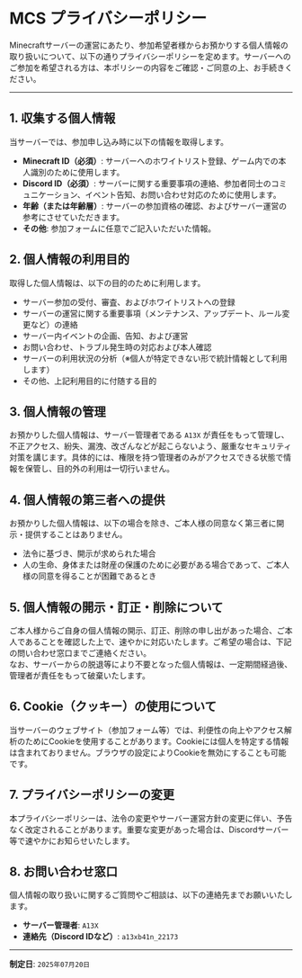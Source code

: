 # MCS プライバシーポリシー

Minecraftサーバーの運営にあたり、参加希望者様からお預かりする個人情報の取り扱いについて、以下の通りプライバシーポリシーを定めます。サーバーへのご参加を希望される方は、本ポリシーの内容をご確認・ご同意の上、お手続きください。

---

## 1. 収集する個人情報

当サーバーでは、参加申し込み時に以下の情報を取得します。

- **Minecraft ID（必須）**: サーバーへのホワイトリスト登録、ゲーム内での本人識別のために使用します。
- **Discord ID（必須）**: サーバーに関する重要事項の連絡、参加者同士のコミュニケーション、イベント告知、お問い合わせ対応のために使用します。
- **年齢（または年齢層）**: サーバーの参加資格の確認、およびサーバー運営の参考にさせていただきます。
- **その他**: 参加フォームに任意でご記入いただいた情報。

## 2. 個人情報の利用目的

取得した個人情報は、以下の目的のために利用します。

- サーバー参加の受付、審査、およびホワイトリストへの登録
- サーバーの運営に関する重要事項（メンテナンス、アップデート、ルール変更など）の連絡
- サーバー内イベントの企画、告知、および運営
- お問い合わせ、トラブル発生時の対応および本人確認
- サーバーの利用状況の分析（※個人が特定できない形で統計情報として利用します）
- その他、上記利用目的に付随する目的

## 3. 個人情報の管理

お預かりした個人情報は、サーバー管理者である `A13X` が責任をもって管理し、不正アクセス、紛失、漏洩、改ざんなどが起こらないよう、厳重なセキュリティ対策を講じます。具体的には、権限を持つ管理者のみがアクセスできる状態で情報を保管し、目的外の利用は一切行いません。

## 4. 個人情報の第三者への提供

お預かりした個人情報は、以下の場合を除き、ご本人様の同意なく第三者に開示・提供することはありません。

- 法令に基づき、開示が求められた場合
- 人の生命、身体または財産の保護のために必要がある場合であって、ご本人様の同意を得ることが困難であるとき

## 5. 個人情報の開示・訂正・削除について

ご本人様からご自身の個人情報の開示、訂正、削除の申し出があった場合、ご本人であることを確認した上で、速やかに対応いたします。ご希望の場合は、下記の問い合わせ窓口までご連絡ください。  
なお、サーバーからの脱退等により不要となった個人情報は、一定期間経過後、管理者が責任をもって破棄いたします。

## 6. Cookie（クッキー）の使用について

当サーバーのウェブサイト（参加フォーム等）では、利便性の向上やアクセス解析のためにCookieを使用することがあります。Cookieには個人を特定する情報は含まれておりません。ブラウザの設定によりCookieを無効にすることも可能です。

## 7. プライバシーポリシーの変更

本プライバシーポリシーは、法令の変更やサーバー運営方針の変更に伴い、予告なく改定されることがあります。重要な変更があった場合は、Discordサーバー等で速やかにお知らせいたします。

## 8. お問い合わせ窓口

個人情報の取り扱いに関するご質問やご相談は、以下の連絡先までお願いいたします。

- **サーバー管理者**: `A13X`
- **連絡先（Discord IDなど）**: `a13xb41n_22173`

---

**制定日**: `2025年07月20日`
